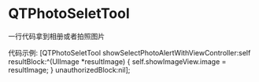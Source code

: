# QTPhotoSeletTool

一行代码拿到相册或者拍照图片

代码示例:
    [QTPhotoSeletTool showSelectPhotoAlertWithViewController:self resultBlock:^(UIImage *resultImage) {
        self.showImageView.image = resultImage;
    } unauthorizedBlock:nil];

